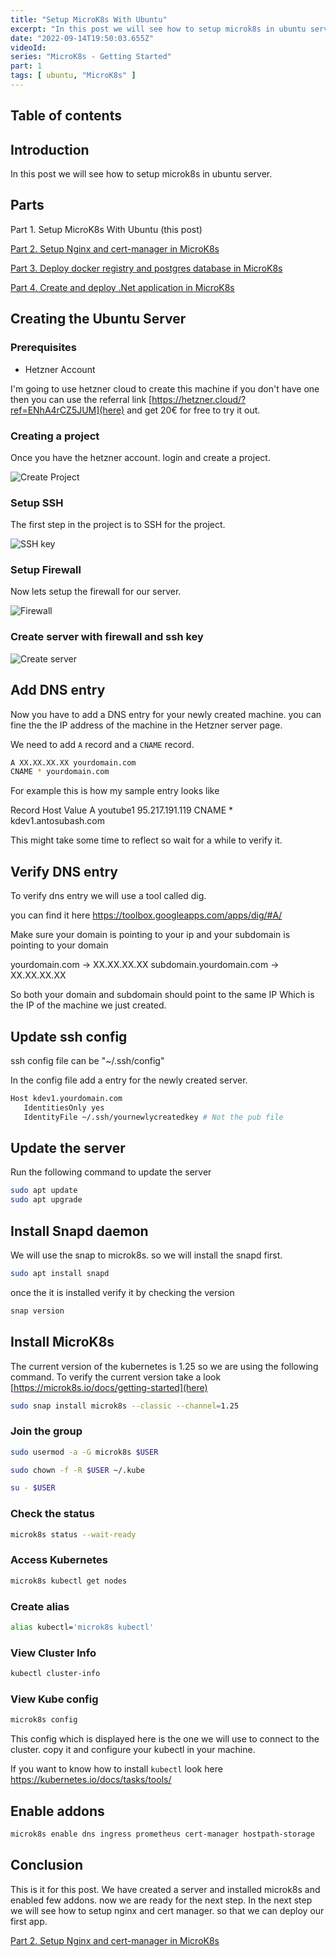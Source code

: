 ```yaml
---
title: "Setup MicroK8s With Ubuntu"
excerpt: "In this post we will see how to setup microk8s in ubuntu server."
date: "2022-09-14T19:50:03.655Z"
videoId: 
series: "MicroK8s - Getting Started"
part: 1
tags: [ ubuntu, "MicroK8s" ]
---
```


## Table of contents

## Introduction

In this post we will see how to setup microk8s in ubuntu server.

## Parts

Part 1. Setup MicroK8s With Ubuntu (this post)

[Part 2. Setup Nginx and cert-manager in MicroK8s](/posts/setup-nginx-and-cert-manager-in-micro-k8s)

[Part 3. Deploy docker registry and postgres database in MicroK8s](/posts/deploy-docker-registry-and-postgres-database-in-micro-k8s)

[Part 4. Create and deploy .Net application in MicroK8s](/posts/create-and-deploy-dotnet-application-in-micro-k8s)

## Creating the Ubuntu Server

### Prerequisites

- Hetzner Account

I'm going to use hetzner cloud to create this machine if you don't have one then you can use the referral link [https://hetzner.cloud/?ref=ENhA4rCZ5JUM](here) and get 20€ for free to try it out.

### Creating a project

Once you have the hetzner account. login and create a project.

![Create Project](/assets/posts/microk8s/microk8s1.gif)

### Setup SSH

The first step in the project is to SSH for the project.

![SSH key](/assets/posts/microk8s/microk8s2.gif)

### Setup Firewall

Now lets setup the firewall for our server.

![Firewall](/assets/posts/microk8s/microk8s3.gif)

### Create server with firewall and ssh key

![Create server](/assets/posts/microk8s/microk8s4.gif)

## Add DNS entry

Now you have to add a DNS entry for your newly created machine. you can fine the the IP address of the machine in the Hetzner server page.

We need to add `A` record and a `CNAME` record.

```bash
A XX.XX.XX.XX yourdomain.com
CNAME * yourdomain.com
```

For example this is how my sample entry looks like

Record      Host        Value
A           youtube1    95.217.191.119
CNAME       *           kdev1.antosubash.com

This might take some time to reflect so wait for a while to verify it.

## Verify DNS entry

To verify dns entry we will use a tool called dig.

you can find it here <https://toolbox.googleapps.com/apps/dig/#A/>

Make sure your domain is pointing to your ip and your subdomain is pointing to your domain

yourdomain.com -> XX.XX.XX.XX
subdomain.yourdomain.com -> XX.XX.XX.XX

So both your domain and subdomain should point to the same IP Which is the IP of the machine we just created.

## Update ssh config

ssh config file can be "~/.ssh/config"

In the config file add a entry for the newly created server.

```bash
Host kdev1.yourdomain.com
   IdentitiesOnly yes
   IdentityFile ~/.ssh/yournewlycreatedkey # Not the pub file
```

## Update the server

Run the following command to update the server

```bash
sudo apt update
sudo apt upgrade
```

## Install Snapd daemon

We will use the snap to microk8s. so we will install the snapd first.

```bash
sudo apt install snapd
```

once the it is installed verify it by checking the version

```bash
snap version
```

## Install MicroK8s

The current version of the kubernetes is 1.25 so we are using the following command. To verify the current version take a look [https://microk8s.io/docs/getting-started](here)

```bash
sudo snap install microk8s --classic --channel=1.25
```

### Join the group

```bash
sudo usermod -a -G microk8s $USER

sudo chown -f -R $USER ~/.kube

su - $USER
```

### Check the status

```bash
microk8s status --wait-ready
```

### Access Kubernetes

```bash
microk8s kubectl get nodes
```

### Create alias

```bash
alias kubectl='microk8s kubectl'
```

### View Cluster Info

```bash
kubectl cluster-info
```

### View Kube config

```bash
microk8s config
```

This config which is displayed here is the one we will use to connect to the cluster. copy it and configure your kubectl in your machine.

If you want to know how to install `kubectl` look here <https://kubernetes.io/docs/tasks/tools/>

## Enable addons

```bash
microk8s enable dns ingress prometheus cert-manager hostpath-storage
```

## Conclusion

This is it for this post. We have created a server and installed microk8s and enabled few addons. now we are ready for the next step. In the next step we will see how to setup nginx and cert manager. so that we can deploy our first app.

[Part 2. Setup Nginx and cert-manager in MicroK8s](/posts/setup-nginx-and-cert-manager-in-micro-k8s)
